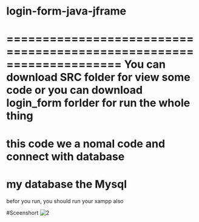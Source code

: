 # login-form-java-jframe
====================================================================
You can download SRC folder for view some code 
or you can download login_form forlder for run the whole thing
====================================================================
this code we a nomal code and connect with database 
====================================================================
my database the Mysql
====================================================================
befor you run, you should run your xampp also

#Sceenshort
![2](https://user-images.githubusercontent.com/112969110/201050621-6b4c98a6-6416-4cd8-b80d-40d5cbdd1480.PNG)
